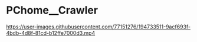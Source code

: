 # PChome__Crawler


https://user-images.githubusercontent.com/77151276/194733511-9acf693f-4bdb-4d8f-81cd-b12ffe7000d3.mp4

